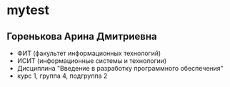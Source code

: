 # mytest
Горенькова
Арина
Дмитриевна  
-------------------------------------------------
* ФИТ (факультет информационных технологий)
* ИСИТ (информационные системы и технологии)
* Дисциплина "Введение в разработку программного обеспечения"
* курс 1, группа 4, подгруппа 2
